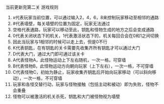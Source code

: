 当前更新完第二关
游戏规则
1. x代表玩家当前位置，可以通过输入2，4，6，8来控制玩家移动至相邻的通路
2. #代表墙壁，每关墙壁的位置为固定，玩家无法通过
3. 空格代表通路，玩家可以移动至此，钥匙和怪物生成的地方之后会变成通路
4. 0代表关闭状态下的机关，1代表激活状态下的，机关每回合会在0和1之间切换
5. 因此当玩家与1相邻的时候可以走上去，但是0不行
6. K代表钥匙，在有钥匙的关卡需要先收集齐所有钥匙才可以通过大门
7. D代表大门，通过大门即可通过该关卡
8. A代表怪物A，此怪物运动上下左右随机，一次一格，可穿墙
9. B代表怪物B，此怪物运动方向朝向玩家（上下左右），一次一格，不可穿墙
10. C代表怪物C，初始为静止，玩家收集齐钥匙后开始向玩家移动（可以斜向移动），一次一格，不可穿墙
11. 玩家和各怪交替行动，玩家与怪物接触（包括主动和被动）即为失败，怪物不会重叠
12. 怪物可以被激活的机关杀死，钥匙和大门被怪物视为墙壁
